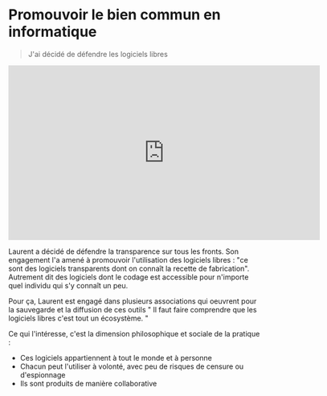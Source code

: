 # Promouvoir le bien commun en informatique

> J'ai décidé de défendre les logiciels libres

<iframe src="https://player.vimeo.com/video/131476637" width="620" height="348" frameborder="0" webkitallowfullscreen mozallowfullscreen allowfullscreen></iframe>

Laurent a décidé de défendre la transparence sur tous les fronts. Son engagement l'a amené à promouvoir l'utilisation des logiciels libres : "ce sont des logiciels transparents dont on connaît la recette de fabrication". Autrement dit des logiciels dont le codage est accessible pour n'importe quel individu qui s'y connaît un peu.

Pour ça, Laurent est engagé dans plusieurs associations qui oeuvrent pour la sauvegarde et la diffusion de ces outils " Il faut faire comprendre que les logiciels libres c'est tout un écosystème. "

Ce qui l'intéresse, c'est la dimension philosophique et sociale de la pratique :

* Ces logiciels appartiennent à tout le monde et à personne
* Chacun peut l'utiliser à volonté, avec peu de risques de censure ou d'espionnage
* Ils sont produits de manière collaborative
